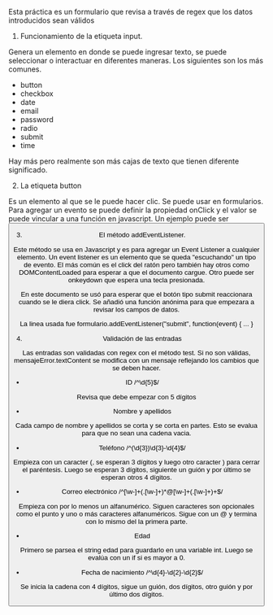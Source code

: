 Esta práctica es un formulario que revisa a través de regex que los datos introducidos sean válidos

1. Funcionamiento de la etiqueta input.

Genera un elemento en donde se puede ingresar texto, se puede seleccionar o interactuar en diferentes maneras. Los siguientes son los más comunes.
- button
- checkbox
- date
- email
- password
- radio
- submit
- time

Hay más pero realmente son más cajas de texto que tienen diferente significado.

2. La etiqueta button

Es un elemento al que se le puede hacer clic. Se puede usar en formularios. Para agregar un evento se puede definir la propiedad onClick y el valor se puede vincular a una función en javascript. Un ejemplo puede ser
<button onclick="funcionEjemplo()">

3. El método addEventListener.

Este método se usa en Javascript y es para agregar un Event Listener a cualquier elemento. Un event listener es un elemento que se queda "escuchando" un tipo de evento. El más común es el click del ratón pero también hay otros como DOMContentLoaded para esperar a que el documento cargue. Otro puede ser onkeydown que espera una tecla presionada.

En este documento se usó para esperar que el botón tipo submit reaccionara cuando se le diera click. Se añadió una función anónima para que empezara a revisar los campos de datos.

La linea usada fue
formulario.addEventListener("submit", function(event) { ... }

4. Validación de las entradas

Las entradas son validadas con regex con el método test. Si no son válidas, mensajeError.textContent se modifica con un mensaje reflejando los cambios que se deben hacer.

- ID /^\d{5}$/

Revisa que debe empezar con 5 dígitos

- Nombre y apellidos 

Cada campo de nombre y apellidos se corta y se corta en partes. Esto se evalua para que no sean una cadena vacia.

- Teléfono /^\(\d{3}\)\d{3}-\d{4}$/

Empieza con un caracter (, se esperan 3 dígitos y luego otro caracter ) para cerrar el paréntesis. Luego se esperan 3 dígitos, siguiente un guión y por último se esperan otros 4 dígitos.

- Correo electrónico /^[\w-]+(\.[\w-]+)*@[\w-]+(\.[\w-]+)+$/

Empieza con por lo menos un alfanumérico. Siguen caracteres son opcionales como el punto y uno o más caracteres alfanuméricos. Sigue con un @ y termina con lo mismo del la primera parte.

- Edad

Primero se parsea el string edad para guardarlo en una variable int. Luego se evalúa con un if si es mayor a 0.

- Fecha de nacimiento /^\d{4}-\d{2}-\d{2}$/

Se inicia la cadena con 4 dígitos, sigue un guión, dos dígitos, otro guión y por último dos dígitos.